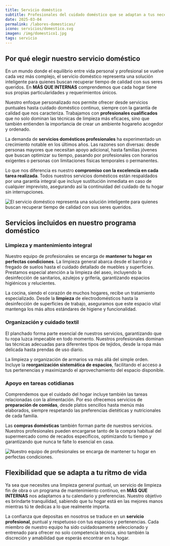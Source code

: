 ```yaml
---
title: Servicio doméstico
subtitle: Profesionales del cuidado doméstico que se adaptan a tus necesidades. La ayuda que necesitas en casa
date: 2025-03-04
permalink: /labores-domesticas/
icono: servicios/domestico.svg
imagen: /img/domestico1.jpg
tags: servicio
---
```


## Por qué elegir nuestro servicio doméstico

En un mundo donde el equilibrio entre vida personal y profesional se vuelve cada vez más complejo, el servicio doméstico representa una solución inteligente para quienes buscan recuperar tiempo de calidad con sus seres queridos. En **MÁS QUE INTERNAS** comprendemos que cada hogar tiene sus propias particularidades y requerimientos únicos.

Nuestro enfoque personalizado nos permite ofrecer desde servicios puntuales hasta cuidado doméstico continuo, siempre con la garantía de calidad que nos caracteriza. Trabajamos con **profesionales cualificados** que no solo dominan las técnicas de limpieza más eficaces, sino que también entienden la importancia de crear un ambiente hogareño acogedor y ordenado.

La demanda de **servicios domésticos profesionales** ha experimentado un crecimiento notable en los últimos años. Las razones son diversas: desde personas mayores que necesitan apoyo adicional, hasta familias jóvenes que buscan optimizar su tiempo, pasando por profesionales con horarios exigentes o personas con limitaciones físicas temporales o permanentes.

Lo que nos diferencia es nuestro **compromiso con la excelencia en cada tarea realizada**. Todos nuestros servicios domésticos están respaldados por una garantía integral que incluye sustitución inmediata en caso de cualquier imprevisto, asegurando así la continuidad del cuidado de tu hogar sin interrupciones.

![El servicio doméstico representa una solución inteligente para quienes buscan recuperar tiempo de calidad con sus seres queridos.](/img/domestico1.jpg)

## Servicios incluidos en nuestro programa doméstico

### Limpieza y mantenimiento integral

Nuestro equipo de profesionales se encarga de **mantener tu hogar en perfectas condiciones**. La limpieza general abarca desde el barrido y fregado de suelos hasta el cuidado detallado de muebles y superficies. Prestamos especial atención a la limpieza del aseo, incluyendo la desinfección de sanitarios, azulejos y grifería, garantizando espacios higiénicos y relucientes.

La cocina, siendo el corazón de muchos hogares, recibe un tratamiento especializado. Desde la **limpieza** de electrodomésticos hasta la desinfección de superficies de trabajo, aseguramos que este espacio vital mantenga los más altos estándares de higiene y funcionalidad.

### Organización y cuidado textil

El planchado forma parte esencial de nuestros servicios, garantizando que tu ropa luzca impecable en todo momento. Nuestros profesionales dominan las técnicas adecuadas para diferentes tipos de tejidos, desde la ropa más delicada hasta prendas de uso diario.

La limpieza y organización de armarios va más allá del simple orden. Incluye la **reorganización sistemática de espacios**, facilitando el acceso a tus pertenencias y maximizando el aprovechamiento del espacio disponible.

### Apoyo en tareas cotidianas

Comprendemos que el cuidado del hogar incluye también las tareas relacionadas con la alimentación. Por eso ofrecemos servicios de **preparación de comidas**, desde platos sencillos hasta menús más elaborados, siempre respetando las preferencias dietéticas y nutricionales de cada familia.

Las **compras domésticas** también forman parte de nuestros servicios. Nuestros profesionales pueden encargarse tanto de la compra habitual del supermercado como de recados específicos, optimizando tu tiempo y garantizando que nunca te falte lo esencial en casa.

![Nuestro equipo de profesionales se encarga de **mantener tu hogar en perfectas condiciones**.](/img/domestico2.jpg)

## Flexibilidad que se adapta a tu ritmo de vida

Ya sea que necesites una limpieza general puntual, un servicio de limpieza fin de obra o un programa de mantenimiento continuo, en **MÁS QUE INTERNAS** nos adaptamos a tu calendario y preferencias. Nuestro objetivo es brindarte tranquilidad, sabiendo que tu hogar está en las mejores manos mientras tú te dedicas a lo que realmente importa.

La confianza que depositas en nosotros se traduce en un **servicio profesional**, puntual y respetuoso con tus espacios y pertenencias. Cada miembro de nuestro equipo ha sido cuidadosamente seleccionado y entrenado para ofrecer no solo competencia técnica, sino también la discreción y amabilidad que esperás encontrar en tu hogar.
